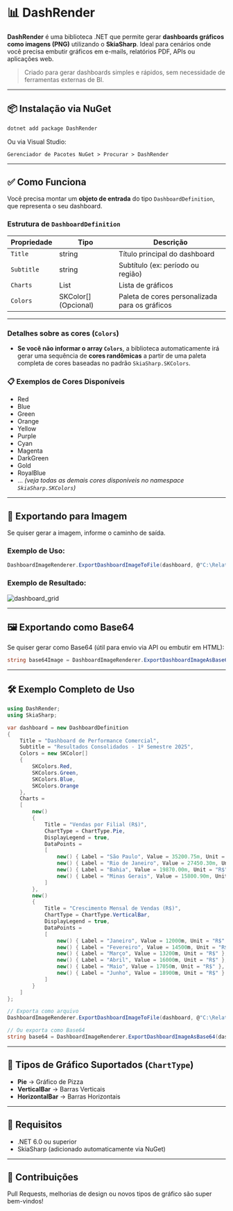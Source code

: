 
# 📊 DashRender

**DashRender** é uma biblioteca .NET que permite gerar **dashboards gráficos como imagens (PNG)** utilizando o **SkiaSharp**. Ideal para cenários onde você precisa embutir gráficos em e-mails, relatórios PDF, APIs ou aplicações web.

> Criado para gerar dashboards simples e rápidos, sem necessidade de ferramentas externas de BI.

---

## 📦 Instalação via NuGet

```bash
dotnet add package DashRender
```

Ou via Visual Studio:

```
Gerenciador de Pacotes NuGet > Procurar > DashRender
```

---

## ✅ Como Funciona

Você precisa montar um **objeto de entrada** do tipo `DashboardDefinition`, que representa o seu dashboard.

### Estrutura de `DashboardDefinition`

| Propriedade | Tipo | Descrição |
|------------|----|----|
| `Title` | string | Título principal do dashboard |
| `Subtitle` | string | Subtítulo (ex: período ou região) |
| `Charts` | List<ChartDefinition> | Lista de gráficos |
| `Colors` | SKColor[] (Opcional) | Paleta de cores personalizada para os gráficos |

---

### Detalhes sobre as cores (`Colors`)

- **Se você não informar o array `Colors`**, a biblioteca automaticamente irá gerar uma sequência de **cores randômicas** a partir de uma paleta completa de cores baseadas no padrão `SkiaSharp.SKColors`.

### 📋 Exemplos de Cores Disponíveis

- Red
- Blue
- Green
- Orange
- Yellow
- Purple
- Cyan
- Magenta
- DarkGreen
- Gold
- RoyalBlue
- ... *(veja todas as demais cores disponíveis no namespace `SkiaSharp.SKColors`)*

---

## 📂 Exportando para Imagem

Se quiser gerar a imagem, informe o caminho de saída.

### Exemplo de Uso:

```csharp
DashboardImageRenderer.ExportDashboardImageToFile(dashboard, @"C:\Relatorios\dashboard-vendas.png");
```

### Exemplo de Resultado:

![dashboard_grid](https://github.com/user-attachments/assets/8f7c0b2e-7dc9-4053-aa15-ad2226ca895b)

---

## 🖼️ Exportando como Base64

Se quiser gerar como Base64 (útil para envio via API ou embutir em HTML):

```csharp
string base64Image = DashboardImageRenderer.ExportDashboardImageAsBase64(dashboard);
```

---

## 🛠️ Exemplo Completo de Uso

```csharp
using DashRender;
using SkiaSharp;

var dashboard = new DashboardDefinition
{
    Title = "Dashboard de Performance Comercial",
    Subtitle = "Resultados Consolidados - 1º Semestre 2025",
    Colors = new SKColor[]
    {
        SKColors.Red,
        SKColors.Green,
        SKColors.Blue,
        SKColors.Orange
    },
    Charts =
    [
        new()
        {
            Title = "Vendas por Filial (R$)",
            ChartType = ChartType.Pie,
            DisplayLegend = true,
            DataPoints =
            [
                new() { Label = "São Paulo", Value = 35200.75m, Unit = "R$" },
                new() { Label = "Rio de Janeiro", Value = 27450.30m, Unit = "R$" },
                new() { Label = "Bahia", Value = 19870.00m, Unit = "R$" },
                new() { Label = "Minas Gerais", Value = 15800.90m, Unit = "R$" }
            ]
        },
        new()
        {
            Title = "Crescimento Mensal de Vendas (R$)",
            ChartType = ChartType.VerticalBar,
            DisplayLegend = true,
            DataPoints =
            [
                new() { Label = "Janeiro", Value = 12000m, Unit = "R$" },
                new() { Label = "Fevereiro", Value = 14500m, Unit = "R$" },
                new() { Label = "Março", Value = 13200m, Unit = "R$" },
                new() { Label = "Abril", Value = 16000m, Unit = "R$" },
                new() { Label = "Maio", Value = 17050m, Unit = "R$" },
                new() { Label = "Junho", Value = 18900m, Unit = "R$" }
            ]
        }
    ]
};

// Exporta como arquivo
DashboardImageRenderer.ExportDashboardImageToFile(dashboard, @"C:\Relatorios\dashboard-performance.png");

// Ou exporta como Base64
string base64 = DashboardImageRenderer.ExportDashboardImageAsBase64(dashboard);
```

---

## 🎨 Tipos de Gráfico Suportados (`ChartType`)

- **Pie** → Gráfico de Pizza
- **VerticalBar** → Barras Verticais
- **HorizontalBar** → Barras Horizontais

---

## 📌 Requisitos

- .NET 6.0 ou superior
- SkiaSharp (adicionado automaticamente via NuGet)

---

## 🤝 Contribuições

Pull Requests, melhorias de design ou novos tipos de gráfico são super bem-vindos!
